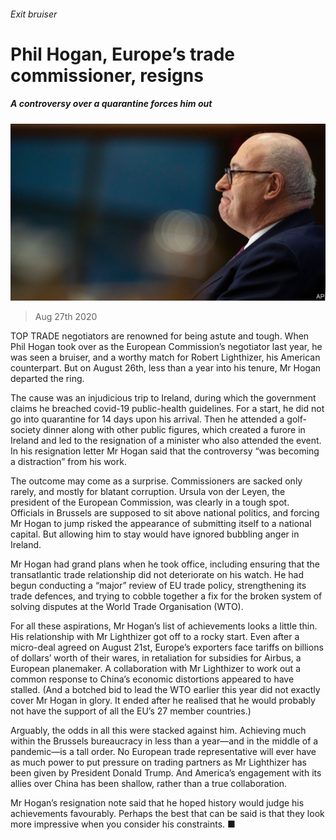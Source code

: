 ###### Exit bruiser

# Phil Hogan, Europe’s trade commissioner, resigns 

##### A controversy over a quarantine forces him out 

![image](images/20200829_FNP502_0.jpg) 

> Aug 27th 2020 

TOP TRADE negotiators are renowned for being astute and tough. When Phil Hogan took over as the European Commission’s negotiator last year, he was seen a bruiser, and a worthy match for Robert Lighthizer, his American counterpart. But on August 26th, less than a year into his tenure, Mr Hogan departed the ring.

The cause was an injudicious trip to Ireland, during which the government claims he breached covid-19 public-health guidelines. For a start, he did not go into quarantine for 14 days upon his arrival. Then he attended a golf-society dinner along with other public figures, which created a furore in Ireland and led to the resignation of a minister who also attended the event. In his resignation letter Mr Hogan said that the controversy “was becoming a distraction” from his work.


The outcome may come as a surprise. Commissioners are sacked only rarely, and mostly for blatant corruption. Ursula von der Leyen, the president of the European Commission, was clearly in a tough spot. Officials in Brussels are supposed to sit above national politics, and forcing Mr Hogan to jump risked the appearance of submitting itself to a national capital. But allowing him to stay would have ignored bubbling anger in Ireland.

Mr Hogan had grand plans when he took office, including ensuring that the transatlantic trade relationship did not deteriorate on his watch. He had begun conducting a “major” review of EU trade policy, strengthening its trade defences, and trying to cobble together a fix for the broken system of solving disputes at the World Trade Organisation (WTO).

For all these aspirations, Mr Hogan’s list of achievements looks a little thin. His relationship with Mr Lighthizer got off to a rocky start. Even after a micro-deal agreed on August 21st, Europe’s exporters face tariffs on billions of dollars’ worth of their wares, in retaliation for subsidies for Airbus, a European planemaker. A collaboration with Mr Lighthizer to work out a common response to China’s economic distortions appeared to have stalled. (And a botched bid to lead the WTO earlier this year did not exactly cover Mr Hogan in glory. It ended after he realised that he would probably not have the support of all the EU’s 27 member countries.)

Arguably, the odds in all this were stacked against him. Achieving much within the Brussels bureaucracy in less than a year—and in the middle of a pandemic—is a tall order. No European trade representative will ever have as much power to put pressure on trading partners as Mr Lighthizer has been given by President Donald Trump. And America’s engagement with its allies over China has been shallow, rather than a true collaboration.

Mr Hogan’s resignation note said that he hoped history would judge his achievements favourably. Perhaps the best that can be said is that they look more impressive when you consider his constraints. ■

